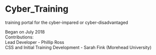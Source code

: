 # Cyber_Training
training portal for the cyber-impared or cyber-disadvantaged <br>

Began on July 2018 <br>
Contributions:<br>
Lead Developer - Phillip Ross<br>
CSS and Initial Training Development - Sarah Fink (Morehead University)<br>

